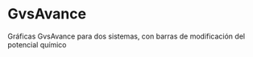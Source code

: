 # GvsAvance
Gráficas GvsAvance para dos sistemas, con barras de modificación del potencial químico 

